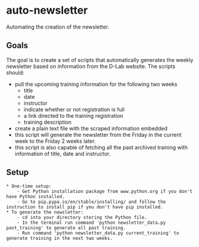 # auto-newsletter
Automating the creation of the newsletter.

## Goals
The goal is to create a set of scripts that automatically generates the weekly newsletter based on information from the D-Lab website. The scripts should:
* pull the upcoming training information for the following two weeks
    - title
    - date
    - instructor
    - indicate whether or not registration is full
    - a link directed to the training registration
    - training description
* create a plain text file with the scraped information embedded
* this script will generate the newsletter from the Friday in the current week to the Friday 2 weeks later.
* this script is also capable of fetching all the past archived training with information of title, date and instructor.

## Setup
    * One-time setup:
        - Get Python installation package from www.python.org if you don't have Python installed.
        - Go to pip.pypa.io/en/stable/installing/ and follow the instruction to install pip if you don't have pip installed.
    * To generate the newsletter:
        - cd into your directory storing the Python file.
        - In the terminal run command 'python newsletter_data.py past_training' to generate all past training.
        - Run command 'python newsletter_data.py current_training' to generate training in the next two weeks.
